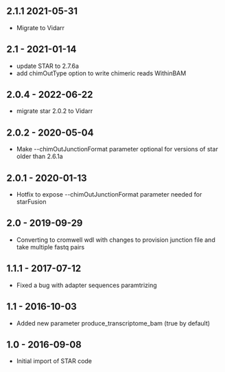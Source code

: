 ## 2.1.1 2021-05-31
- Migrate to Vidarr
## 2.1 - 2021-01-14
- update STAR to 2.7.6a
- add chimOutType option to write chimeric reads WithinBAM
## 2.0.4 - 2022-06-22
- migrate star 2.0.2 to Vidarr
## 2.0.2 - 2020-05-04
- Make --chimOutJunctionFormat parameter optional for versions of star older than 2.6.1a
## 2.0.1 - 2020-01-13
- Hotfix to expose --chimOutJunctionFormat parameter needed for starFusion
## 2.0   - 2019-09-29
- Converting to cromwell wdl with changes to provision junction file and take multiple fastq pairs
## 1.1.1 - 2017-07-12
- Fixed a bug with adapter sequences paramtrizing
## 1.1   - 2016-10-03
- Added new parameter produce_transcriptome_bam (true by default)
## 1.0 - 2016-09-08
- Initial import of STAR code

